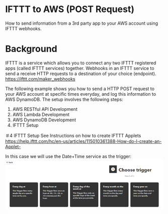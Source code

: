 # IFTTT to AWS (POST Request)
How to send information from a 3rd party app to your AWS account using IFTTT webhooks. 

# Background 
IFTTT is a service which allows you to connect any two IFTTT registered apps (called IFTTT services) together.
Webhooks in an IFTTT service to send a receive HTTP requests to a destination of your choice (endpoint). 
https://ifttt.com/maker_webhooks

The following example shows you how to send a HTTP POST request to your AWS account at specific times everyday, and log this information to AWS DynamoDB. 
The setup involves the following steps: 

1. AWS RESTful API Development 
2. AWS Lambda Development 
3. AWS DynamoDB Development 
4. IFTTT Setup 

＃4 IFTTT Setup
See Instructions on how to create IFTTT Applets
https://help.ifttt.com/hc/en-us/articles/115010361388-How-do-I-create-an-Applet-

In this case we will use the Date+Time service as the trigger:
![alt text](IFTTTTrigger1.PNG)






